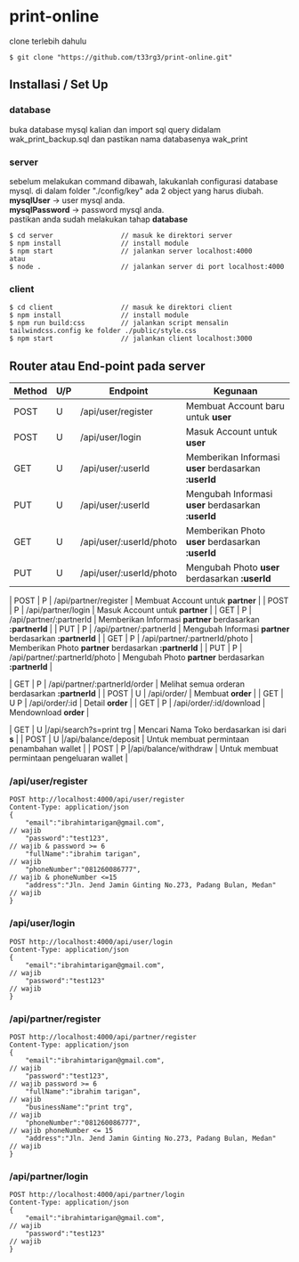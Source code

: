 # print-online
clone terlebih dahulu
```
$ git clone "https://github.com/t33rg3/print-online.git"
```

## Installasi / Set Up

### database
buka database mysql kalian dan import sql query didalam wak_print_backup.sql dan 
pastikan nama databasenya wak_print

### server
sebelum melakukan command dibawah, lakukanlah configurasi database mysql.
di dalam folder "./config/key" ada 2 object yang harus diubah.    
**mysqlUser** -> user mysql anda.  
**mysqlPassword** -> password mysql anda.  
pastikan anda sudah melakukan tahap **database**
```
$ cd server                 // masuk ke direktori server
$ npm install               // install module
$ npm start                 // jalankan server localhost:4000
atau
$ node .                    // jalankan server di port localhost:4000
```

### client
```
$ cd client                 // masuk ke direktori client
$ npm install               // install module
$ npm run build:css         // jalankan script mensalin tailwindcss.config ke folder ./public/style.css
$ npm start                 // jalankan client localhost:3000
```

## Router atau End-point pada server
| Method    | U/P | Endpoint                      | Kegunaan                                                    |
|-----------|-----|-------------------------------|-------------------------------------------------------------|
| POST      |  U  | /api/user/register            | Membuat Account baru untuk **user**                         |
| POST      |  U  | /api/user/login               | Masuk Account untuk **user**                                |
| GET       |  U  | /api/user/:userId             | Memberikan Informasi **user** berdasarkan **:userId**       |
| PUT       |  U  | /api/user/:userId             | Mengubah Informasi **user** berdasarkan **:userId**         |
| GET       |  U  | /api/user/:userId/photo       | Memberikan Photo **user** berdasarkan **:userId**           |
| PUT       |  U  | /api/user/:userId/photo       | Mengubah Photo **user** berdasarkan **:userId**             |

| POST      |  P  | /api/partner/register         | Membuat Account untuk **partner**                           |
| POST      |  P  | /api/partner/login            | Masuk Account untuk **partner**                             |
| GET       |  P  | /api/partner/:partnerId       | Memberikan Informasi **partner** berdasarkan **:partnerId** |
| PUT       |  P  | /api/partner/:partnerId       | Mengubah Informasi **partner** berdasarkan **:partnerId**   |
| GET       |  P  | /api/partner/:partnerId/photo | Memberikan Photo **partner** berdasarkan **:partnerId**     |
| PUT       |  P  | /api/partner/:partnerId/photo | Mengubah Photo **partner** berdasarkan **:partnerId**       |

| GET       |  P  | /api/partner/:partnerId/order | Melihat semua orderan berdasarkan **:partnerId**            |
| POST      |  U  | /api/order/                   | Membuat **order**                                           |
| GET       | U P | /api/order/:id                | Detail **order**                                            |
| GET       |  P  | /api/order/:id/download       | Mendownload **order**                                       |

| GET       |  U  |/api/search?s=print trg        | Mencari Nama Toko berdasarkan isi dari **s**                |
| POST      |  U  |/api/balance/deposit           | Untuk membuat permintaan penambahan wallet                  |
| POST      |  P  |/api/balance/withdraw          | Untuk membuat permintaan pengeluaran wallet                 |

### /api/user/register
```
POST http://localhost:4000/api/user/register
Content-Type: application/json
{
    "email":"ibrahimtarigan@gmail.com",                                 // wajib
    "password":"test123",                                               // wajib & password >= 6
    "fullName":"ibrahim tarigan",                                       // wajib
    "phoneNumber":"081260086777",                                       // wajib & phoneNumber <=15
    "address":"Jln. Jend Jamin Ginting No.273, Padang Bulan, Medan"     // wajib
}
```

### /api/user/login
```
POST http://localhost:4000/api/user/login
Content-Type: application/json
{
    "email":"ibrahimtarigan@gmail.com",                                 // wajib
    "password":"test123"                                                // wajib
}
```

### /api/partner/register
```
POST http://localhost:4000/api/partner/register
Content-Type: application/json
{
    "email":"ibrahimtarigan@gmail.com",                                 // wajib
    "password":"test123",                                               // wajib password >= 6
    "fullName":"ibrahim tarigan",                                       // wajib
    "businessName":"print trg",                                         // wajib
    "phoneNumber":"081260086777",                                       // wajib phoneNumber <= 15
    "address":"Jln. Jend Jamin Ginting No.273, Padang Bulan, Medan"     // wajib 
}
```

### /api/partner/login
```
POST http://localhost:4000/api/partner/login
Content-Type: application/json
{
    "email":"ibrahimtarigan@gmail.com",                                 // wajib 
    "password":"test123"                                                // wajib 
}
```
